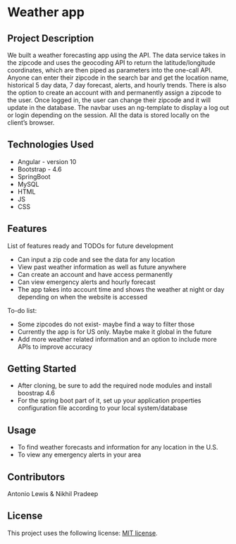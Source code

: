 # Weather app

## Project Description

We built a weather forecasting app using the API. The data service takes in the zipcode and uses the geocoding API to return the latitude/longitude coordinates, which are then piped as parameters into the one-call API. Anyone can enter their zipcode in the search bar and get the location name, historical 5 day data, 7 day forecast, alerts, and hourly trends. There is also the option to create an account with and permanently assign a zipcode to the user. Once logged in, the user can change their zipcode and it will update in the database. The navbar uses an ng-template to display a log out or login depending on the session. All the data is stored locally on the client’s browser. 

## Technologies Used

* Angular - version 10
* Bootstrap - 4.6
* SpringBoot
* MySQL
* HTML
* JS
* CSS

## Features

List of features ready and TODOs for future development
* Can input a zip code and see the data for any location
* View past weather information as well as future anywhere
* Can create an account and have access permanently
* Can view emergency alerts and hourly forecast
* The app takes into account time and shows the weather at night or day depending on when the website is accessed

To-do list:
* Some zipcodes do not exist- maybe find a way to filter those
* Currently the app is for US only. Maybe make it global in the future
* Add more weather related information and an option to include more APIs to improve accuracy

## Getting Started
  
* After cloning, be sure to add the required node modules and install boostrap 4.6
* For the spring boot part of it, set up your application properties configuration file according to your local system/database

## Usage

* To find weather forecasts and information for any location in the U.S.
* To view any emergency alerts in your area

## Contributors

Antonio Lewis & Nikhil Pradeep

## License

This project uses the following license: [MIT license](LICENSE).
